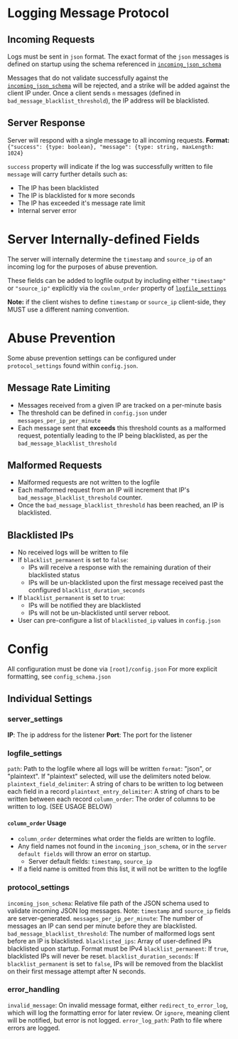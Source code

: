# Logging Message Protocol
## Incoming Requests
Logs must be sent in `json` format.
The exact format of the `json` messages is defined on startup using the schema referenced in [`incoming_json_schema`](###protocol_settings)

Messages that do not validate successfully against the [`incoming_json_schema`](###protocol_settings) will be rejected, 
and a strike will be added against the client IP under.
Once a client sends `n` messages (defined in `bad_message_blacklist_threshold`), the IP address will be blacklisted.
## Server Response
Server will respond with a single message to all incoming requests.
**Format:**
`{"success": {type: boolean}, "message": {type: string, maxLength: 1024}`

`success` property will indicate if the log was successfully written to file
`message` will carry further details such as:
- The IP has been blacklisted
- The IP is blacklisted for `N` more seconds
- The IP has exceeded it's message rate limit
- Internal server error

# Server Internally-defined Fields
The server will internally determine the `timestamp` and `source_ip` of an incoming log for the purposes of abuse prevention.

These fields can be added to logfile output by including either `"timestamp"` or `"source_ip"` explicitly via the `coulmn_order` property of [`logfile_settings`](###logfile_settings)

**Note:** if the client wishes to define `timestamp` or `source_ip` client-side, they MUST use a different naming convention.

# Abuse Prevention
Some abuse prevention settings can be configured under `protocol_settings` found within `config.json`.
## Message Rate Limiting
- Messages received from a given IP are tracked on a per-minute basis
- The threshold can be defined in `config.json` under `messages_per_ip_per_minute`
- Each message sent that **exceeds** this threshold counts as a malformed request, potentially leading to the IP being blacklisted, as per the `bad_message_blacklist_threshold`

## Malformed Requests
- Malformed requests are not written to the logfile
- Each malformed request from an IP will increment that IP's `bad_message_blacklist_threshold` counter.
- Once the `bad_message_blacklist_threshold` has been reached, an IP is blacklisted.
## Blacklisted IPs
- No received logs will be written to file
- If `blacklist_permanent` is set to `false`:
	- IPs will receive a response with the remaining duration of their blacklisted status
	- IPs will be un-blacklisted upon the first message received past the configured `blacklist_duration_seconds`
- If `blacklist_permanent` is set to `true`:
	- IPs will be notified they are blacklisted
	- IPs will not be un-blacklisted until server reboot.
- User can pre-configure a list of `blacklisted_ip` values in `config.json`
# Config
All configuration must be done via `[root]/config.json`
For more explicit formatting, see `config_schema.json`

## Individual Settings
### server_settings
**IP**: The ip address for the listener
**Port**: The port for the listener

### logfile_settings
`path`: Path to the logfile where all logs will be written
`format`: "json", or "plaintext". If "plaintext" selected, will use the delimiters noted below.
`plaintext_field_delimiter`: A string of chars to be written to log between each field in a record
`plaintext_entry_delimiter`: A string of chars to be written between each record
`column_order`: The order of columns to be written to log. (SEE USAGE BELOW)
#### `column_order` Usage
- `column_order` determines what order the fields are written to logfile.
- Any field names not found in the `incoming_json_schema`, or in the `server default fields` will throw an error on startup.
	- Server default fields: `timestamp`, `source_ip`
- If a field name is omitted from this list, it will not be written to the logfile
### protocol_settings
`incoming_json_schema`: Relative file path of the JSON schema used to validate incoming JSON log messages. Note: `timestamp` and `source_ip` fields are server-generated.
`messages_per_ip_per_minute`: The number of messages an IP can send per minute before they are blacklisted.
`bad_message_blacklist_threshold`: The number of malformed logs sent before an IP is blacklisted.
`blacklisted_ips`: Array of user-defined IPs blacklisted upon startup. Format must be IPv4
`blacklist_permanent`: If `true`, blacklisted IPs will never be reset.
`blacklist_duration_seconds`: If `blacklist_permanent` is set to `false`, IPs will be removed from the blacklist on their first message attempt after N seconds.
### error_handling
`invalid_message`: On invalid message format, either `redirect_to_error_log`, which will log the formatting error for later review. Or `ignore`, meaning client will be notified, but error is not logged.
`error_log_path`: Path to file where errors are logged.